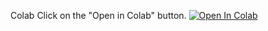 Colab
Click on the "Open in Colab" button.
[![Open In Colab](https://colab.research.google.com/assets/colab-badge.svg)](https://colab.research.google.com/github/SIESTAANI2002/Anime-Encode-Ani-/blob/master/anime_encode_ani.py)
